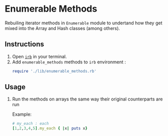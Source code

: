 # Enumerable Methods

Rebuiling iterator methods in `Enumerable` module to undertand how they get mixed into the Array and Hash classes (among others).

## Instructions

1. Open [`irb`](https://github.com/ruby/irb#usage) in your terminal.
2. Add `enumerable_methods` methods to `irb` environment :
    ```ruby
    require './lib/enumerable_methods.rb'
    ```

## Usage

1. Run the methods on arrays the same way their original counterparts are run
    
    Example:
    ```ruby
    # my_each : each
    [1,2,3,4,5].my_each { |x| puts x}
    ```


